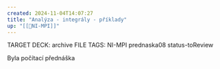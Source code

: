 ```yaml
---
created: 2024-11-04T14:07:27
title: "Analýza - integrály - příklady"
up: "[[📖NI-MPI]]"
---
```


TARGET DECK: archive
FILE TAGS: NI-MPI prednaska08 status-toReview

Byla počítací přednáška
